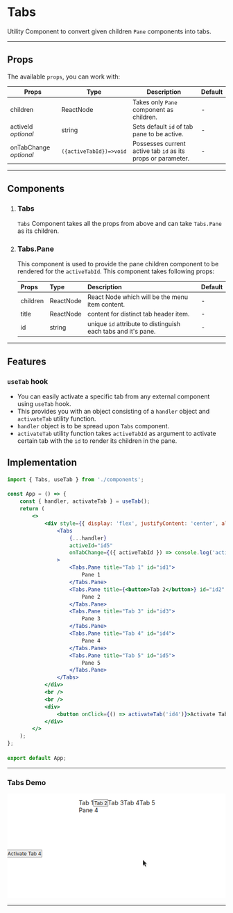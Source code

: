 # Tabs

Utility Component to convert given children `Pane` components into tabs.

---

## Props

The available `props`, you can work with:

| Props                  | Type                    | Description                                                  | Default |
| ---------------------- | ----------------------- | ------------------------------------------------------------ | ------- |
| children               | ReactNode               | Takes only `Pane` component as children.                     | -       |
| activeId _optional_    | string                  | Sets default `id` of tab pane to be active.                  | -       |
| onTabChange _optional_ | `({activeTabId})=>void` | Possesses current active tab `id` as its props or parameter. | -       |

---

## Components

1.  ### Tabs

    `Tabs` Component takes all the props from above and can take `Tabs.Pane` as its children.

2.  ### Tabs.Pane

    This component is used to provide the pane children component to be rendered for the `activeTabId`. This component takes following props:

    | Props    | Type      | Description                                                   | Default |
    | -------- | --------- | ------------------------------------------------------------- | ------- |
    | children | ReactNode | React Node which will be the menu item content.               | -       |
    | title    | ReactNode | content for distinct tab header item.                         | -       |
    | id       | string    | unique `id` attribute to distinguish each tabs and it's pane. | -       |

---

## Features

### `useTab` hook

-   You can easily activate a specific tab from any external component using `useTab` hook.
-   This provides you with an object consisting of a `handler` object and `activateTab` utility function.
-   `handler` object is to be spread upon `Tabs` component.
-   `activateTab` utility function takes `activeTabId` as argument to activate certain tab with the `id` to render its children in the pane.

## Implementation

```jsx
import { Tabs, useTab } from './components';

const App = () => {
    const { handler, activateTab } = useTab();
    return (
        <>
            <div style={{ display: 'flex', justifyContent: 'center', alignItems: 'center', margin: '10% 0' }}>
                <Tabs
                    {...handler}
                    activeId="id5"
                    onTabChange={({ activeTabId }) => console.log('activeTabId: ', activeTabId)}
                >
                    <Tabs.Pane title="Tab 1" id="id1">
                        Pane 1
                    </Tabs.Pane>
                    <Tabs.Pane title={<button>Tab 2</button>} id="id2" defaultPane>
                        Pane 2
                    </Tabs.Pane>
                    <Tabs.Pane title="Tab 3" id="id3">
                        Pane 3
                    </Tabs.Pane>
                    <Tabs.Pane title="Tab 4" id="id4">
                        Pane 4
                    </Tabs.Pane>
                    <Tabs.Pane title="Tab 5" id="id5">
                        Pane 5
                    </Tabs.Pane>
                </Tabs>
            </div>
            <br />
            <br />
            <div>
                <button onClick={() => activateTab('id4')}>Activate Tab 4</button>
            </div>
        </>
    );
};

export default App;
```

---

### Tabs Demo

![Tabs Demo](../../assets/images/tabs.gif 'Tabs Demo')

---
